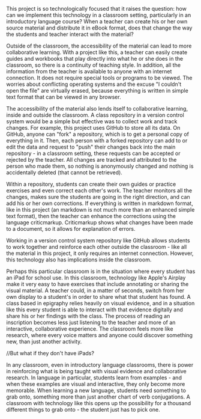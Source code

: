 This project is so technologically focused that it raises the question: how can we implement this technology in a classroom setting, particularly in an introductory language course?  When a teacher can create his or her own source material and distribute it in eBook format, does that change the way the students and teacher interact with the material?

Outside of the classroom, the accessibility of the material can lead to more collaborative learning.  With a project like this, a teacher can easily create guides and workbooks that play directly into what he or she does in the classroom, so there is a continuity of teaching style.  In addition, all the information from the teacher is available to anyone with an internet connection.  It does not require special tools or programs to be viewed.  The worries about conflicting operating systems and the excuse "I couldn't open the file" are virtually erased, because everything is written in simple text format that can be viewed in any browser.

The accessibility of the material also lends itself to collaborative learning, inside and outside the classroom.  A class repository in a version control system would be a simple but effective was to collect work and track changes.  For example, this project uses GitHub to store all its data.  On GitHub, anyone can "fork" a repository, which is to get a personal copy of everything in it.  Then, each person with a forked repository can add to or edit the data and request to "push" their changes back into the main repository - in a classroom setting, these requests can be accepted or rejected by the teacher.  All changes are tracked and attributed to the person who made them, so nothing is anonymously changed and nothing is accidentally deleted (that cannot be retrieved).

Within a repository, students can create their own guides or practice exercises and even correct each other's work.  The teacher monitors all the changes, makes sure the students are going in the right direction, and can add his or her own corrections.  If everything is written in markdown format, like in this project (an markdown is not much more than an enhanced simple text format), then the teacher can enhance the corrections using the language criticmarkup.  Criticmarkup shows what changes have been made to a document, so it allows for explanation of errors.

Working in a version control system repository like GitHub allows students to work together and reinforce each other outside the classroom - like all the material in this project, it only requires an internet connection.  However, this technology also has implications inside the classroom.

Perhaps this particular classroom is in the situation where every student has an iPad for school use.  In this classroom, technology like Apple's Airplay make it very easy to have exercises that include annotating or sharing the visual material.  A teacher could, in a matter of seconds, switch from her own display to a student's in order to share what that student has found.  A class based in epigraphy relies heavily on visual evidence, and in a situation like this every student is able to interact with that evidence digitally and share his or her findings with the class.  The process of reading an inscription becomes less just listening to the teacher and more of an interactive, collaborative experience.  The classroom feels more like research, where every voice matters and anyone could discover something new, than just another activity.

//But what if they don't have iPads?

In any classroom, even in introductory language classrooms, there is power in reinforcing what is being taught with visual evidence and collaborative research.  In language in particular, students learn from examples - and when these examples are visual and interactive, they only become more memorable.  When learning a new language, students need something to grab onto, something more than just another chart of verb conjugations.  A classroom with technology like this opens up the possibility for a thousand different things to grab onto - the student just has to pick one.
